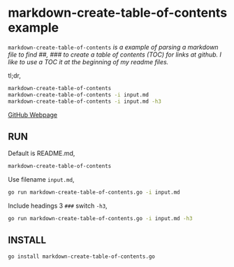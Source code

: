 # markdown-create-table-of-contents example

`markdown-create-table-of-contents` _is a example of
parsing a markdown file to find ##, ### to create a table
of contents (TOC) for links at github.  I like to use a
TOC it at the beginning of my readme files._

tl;dr,

```bash
markdown-create-table-of-contents
markdown-create-table-of-contents -i input.md
markdown-create-table-of-contents -i input.md -h3
```

[GitHub Webpage](https://jeffdecola.github.io/my-go-examples/)

## RUN

Default is README.md,

```bash
markdown-create-table-of-contents
```

Use filename `input.md`,

```bash
go run markdown-create-table-of-contents.go -i input.md
```

Include headings 3 `###` switch `-h3`,

```bash
go run markdown-create-table-of-contents.go -i input.md -h3
```

## INSTALL

```bash
go install markdown-create-table-of-contents.go
```
